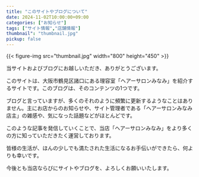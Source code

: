 ```yaml
---
title: "このサイトやブログについて"
date: 2024-11-02T10:00:00+09:00
categories: ["お知らせ"]
tags: ["サイト情報","店舗情報"]
thumbnail": "thumbnail.jpg"
pickup: false
---
```

{{< figure-img src="thumbnail.jpg" width="800" height="450" >}}

当サイトおよびブログにお越しいただき、ありがとうございます。

このサイトは、大阪市鶴見区諸口にある理容室「ヘアーサロンみなみ」を紹介するサイトです。このブログは、そのコンテンツの1つです。

ブログと言っていますが、多くのそれのように頻繁に更新するようなことはありません。主にお店からのお知らせや、サイト管理者である「ヘアーサロンみなみ店主」の雑感や、気になった話題などがほとんどです。

このような記事を発信していくことで、当店「ヘアーサロンみなみ」をより多くの方に知っていただきたく運営しております。

皆様の生活が、ほんの少しでも満たされた生活になるお手伝いができたら、何よりも幸いです。

今後とも当店ならびにサイトやブログを、よろしくお願いいたします。